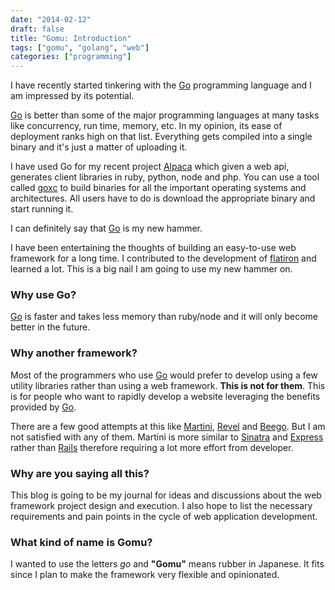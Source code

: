 ```yaml
---
date: "2014-02-12"
draft: false
title: "Gomu: Introduction"
tags: ["gomu", "golang", "web"]
categories: ["programming"]
---
```


I have recently started tinkering with the [Go](https://golang.org) programming language and I am impressed by its potential.

[Go](https://golang.org) is better than some of the major programming languages at many tasks like concurrency, run time, memory, etc. In my opinion, its ease of deployment ranks high on that list. Everything gets compiled into a single binary and it's just a matter of uploading it.

I have used Go for my recent project [Alpaca](https://github.com/pksunkara/alpaca) which given a web api, generates client libraries in ruby, python, node and php. You can use a tool called [goxc](https://github.com/laher/goxc) to build binaries for all the important operating systems and architectures. All users have to do is download the appropriate binary and start running it.

I can definitely say that [Go](https://golang.org) is my new hammer.

I have been entertaining the thoughts of building an easy-to-use web framework for a long time. I contributed to the development of [flatiron](https://flatironjs.org) and learned a lot. This is a big nail I am going to use my new hammer on.

### Why use Go?

[Go](https://golang.org) is faster and takes less memory than ruby/node and it will only become better in the future.

### Why another framework?

Most of the programmers who use [Go](https://golang.org) would prefer to develop using a few utility libraries rather than using a web framework. **This is not for them**. This is for people who want to rapidly develop a website leveraging the benefits provided by [Go](https://golang.org).

There are a few good attempts at this like [Martini](https://github.com/codegangsta/martini), [Revel](http://robfig.github.io/revel) and [Beego](http://beego.me). But I am not satisfied with any of them. Martini is more similar to [Sinatra](https://sinatrarb.com) and [Express](https://expressjs.org) rather than [Rails](https://rubyonrails.org) therefore requiring a lot more effort from developer.

### Why are you saying all this?

This blog is going to be my journal for ideas and discussions about the web framework project design and execution. I also hope to list the necessary requirements and pain points in the cycle of web application development.

### What kind of name is Gomu?

I wanted to use the letters *go* and **"Gomu"** means rubber in Japanese. It fits since I plan to make the framework very flexible and opinionated.
